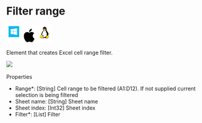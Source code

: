 # Filter range

![](<../../../.gitbook/assets/image (57).png>)

Element that creates Excel cell range filter.

![](../../../.gitbook/assets/Excel\_filter\_range.png)

Properties

* Range\*: \[String] Cell range to be filtered (A1:D12). If not supplied current selection is being filtered
* Sheet name: \[String] Sheet name
* Sheet index: \[Int32] Sheet index
* Filter\*: \[List] Filter
